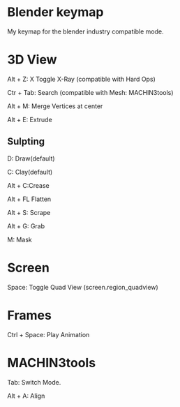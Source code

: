 Blender keymap
====================
My keymap for the blender industry compatible mode.

# 3D View
Alt + Z: X Toggle X-Ray (compatible with Hard Ops)

Ctr + Tab: Search  (compatible with Mesh: MACHIN3tools)

Alt + M: Merge Vertices at center

Alt + E: Extrude

## Sulpting
D: Draw(default)

C: Clay(default)

Alt + C:Crease

Alt + FL Flatten

Alt + S: Scrape

Alt + G: Grab

M: Mask


# Screen
Space: Toggle Quad View (screen.region_quadview)

# Frames
Ctrl + Space: Play Animation

# MACHIN3tools
Tab: Switch Mode.

Alt + A: Align


